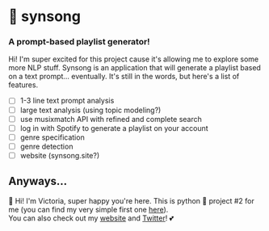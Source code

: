 # :musical_note: synsong 
### A prompt-based playlist generator! 

Hi! I'm super excited for this project cause it's allowing me to explore some more NLP stuff. Synsong is an application
that will generate a playlist based on a text prompt... eventually. It's still in the words, but here's a list of features.  

- [ ] 1-3 line text prompt analysis
- [ ] large text analysis (using topic modeling?)
- [ ] use musixmatch API with refined and complete search
- [ ] log in with Spotify to generate a playlist on your account
- [ ] genre specification
- [ ] genre detection 
- [ ] website (synsong.site?)

## Anyways... 
:wave: Hi! I'm Victoria, super happy you're here. This is python :snake: project #2 for me (you can find my very simple first one
[here](https://github.com/victoriaslocum752/cipher-projects)).  
You can also check out my [website](https://victoriaslocum.com) and [Twitter](https://twitter.com/VictoriaSlocum3)! :two_hearts:
